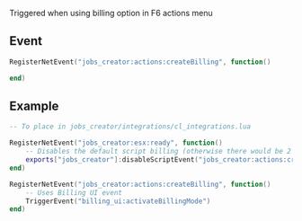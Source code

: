 Triggered when using billing option in F6 actions menu

## Event
``` lua
RegisterNetEvent("jobs_creator:actions:createBilling", function()

end)
```

## Example
``` lua
-- To place in jobs_creator/integrations/cl_integrations.lua

RegisterNetEvent("jobs_creator:esx:ready", function() 
    -- Disables the default script billing (otherwise there would be 2 billings)
    exports["jobs_creator"]:disableScriptEvent("jobs_creator:actions:createBilling")
end)

RegisterNetEvent("jobs_creator:actions:createBilling", function()
    -- Uses Billing UI event
    TriggerEvent("billing_ui:activateBillingMode")
end)
```